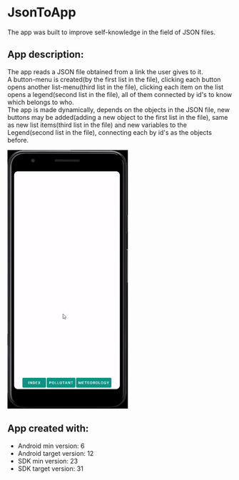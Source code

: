 # JsonToApp

The app was built to improve self-knowledge in the field of JSON files.<br />

## App description:
The app reads a JSON file obtained from a link the user gives to it.<br />
A button-menu is created(by the first list in the file), clicking each button opens another list-menu(third list in the file), clicking each item on the list opens a legend(second list in the file), all of them connected by id's to know which belongs to who.<br />
The app is made dynamically, depends on the objects in the JSON file, new buttons may be added(adding a new object to the first list in the file), same as new list items(third list in the file) and new variables to the Legend(second list in the file), connecting each by id's as the objects before.<br />


<img src = "gif-ex.gif" height="580">

## App created with:
* Android min version: 6
* Android target version: 12
* SDK min version: 23
* SDK target version: 31
